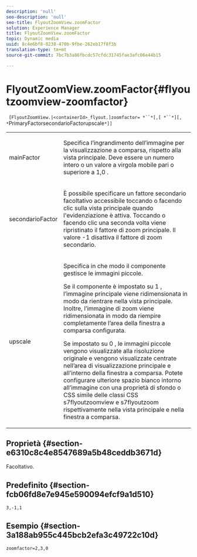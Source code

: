 ```yaml
---
description: 'null'
seo-description: 'null'
seo-title: FlyoutZoomView.zoomFactor
solution: Experience Manager
title: FlyoutZoomView.zoomFactor
topic: Dynamic media
uuid: 8c4e6bf8-0238-470b-9fbe-262eb17f8f3b
translation-type: tm+mt
source-git-commit: 7bc7b3a86fbcdc57cfdc31745fae3afc06e44b15

---
```



# FlyoutZoomView.zoomFactor{#flyoutzoomview-zoomfactor}

` [FlyoutZoomView.|<containerId>_flyout.]zoomfactor= *``*[,[ *``*][, *`PrimaryFactorsecondarioFactorupscale`*]]`

<table id="table_9B98C97485DD4DEB8A6ECBCE8DF6B886"> 
 <tbody> 
  <tr> 
   <td colname="col1"> <p> <span class="codeph"> <span class="varname"> mainFactor</span></span> </p> </td> 
   <td colname="col2"> <p> Specifica l’ingrandimento dell’immagine per la visualizzazione a comparsa, rispetto alla vista principale. Deve essere un numero intero o un valore a virgola mobile <span class="codeph"> pari o superiore a 1,0</span> . </p> </td> 
  </tr> 
  <tr> 
   <td colname="col1"> <p> <span class="codeph"> <span class="varname"> secondarioFactor</span></span> </p> </td> 
   <td colname="col2"> <p> È possibile specificare un fattore secondario facoltativo accessibile toccando o facendo clic sulla vista principale quando l'evidenziazione è attiva. Toccando o facendo clic una seconda volta viene ripristinato il fattore di zoom principale. Il valore <span class="codeph"> -1</span> disattiva il fattore di zoom secondario. </p> </td> 
  </tr> 
  <tr> 
   <td colname="col1"> <p><span class="codeph"><span class="varname"> upscale</span></span> </p> </td> 
   <td colname="col2"> <p>Specifica in che modo il componente gestisce le immagini piccole. </p> <p>Se il componente è impostato su <span class="codeph"> 1</span> , l’immagine principale viene ridimensionata in modo da rientrare nella vista principale. Inoltre, l’immagine di zoom viene ridimensionata in modo da riempire completamente l’area della finestra a comparsa configurata. </p> <p>Se impostato su <span class="codeph"> 0</span> , le immagini piccole vengono visualizzate alla risoluzione originale e vengono visualizzate centrate nell’area di visualizzazione principale e all’interno della finestra a comparsa. Potete configurare ulteriore spazio bianco intorno all’immagine con una proprietà di sfondo o CSS simile delle classi CSS <span class="codeph"> s7flyoutzoomview</span> e <span class="codeph"> s7flyoutzoom</span> rispettivamente nella vista principale e nella finestra a comparsa. </p> </td> 
  </tr> 
 </tbody> 
</table>

## Proprietà {#section-e6310c8c4e8547689a5b48ceddb3671d}

Facoltativo.

## Predefinito {#section-fcb06fd8e7e945e590094efcf9a1d510}

`3,-1,1`

## Esempio {#section-3a188ab955c445bcb2efa3c49722c10d}

`zoomfactor=2,3,0`
